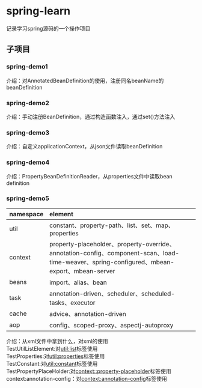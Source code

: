 # spring-learn
记录学习spring源码的一个操作项目

## 子项目
### spring-demo1
介绍：对AnnotatedBeanDefinition的使用，注册同名beanName的beanDefinition

### spring-demo2
介绍：手动注册BeanDefinition，通过构造函数注入，通过set()方法注入

### spring-demo3
介绍：自定义applicationContext，从json文件读取beanDefinition

### spring-demo4
介绍：PropertyBeanDefinitionReader，从properties文件中读取bean definition

### spring-demo5
|namespace|element|
|:-|:-|
|util|constant、property-path、list、set、map、properties|  
|context|property-placeholder、property-override、annotation-config、component-scan、load-time-weaver、spring-configured、mbean-export、mbean-server| 
|beans|import、alias、bean|
|task|annotation-driven、scheduler、scheduled-tasks、executor|
|cache|advice、annotation-driven|
|aop|config、scoped-proxy、aspectj-autoproxy|

介绍：从xml文件中拿到什么，对xml的使用  
TestUtilListElement:对<util:list>标签使用  
TestProperties:对<util:properties>标签使用  
TestConstant:对<util:constant>标签使用  
TestPropertyPlaceHolder:对<context::property-placeholder>标签使用  
context:annotation-config：对<context:annotation-config>标签使用